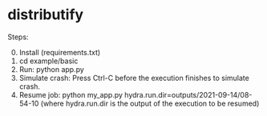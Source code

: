 # distributify

Steps:

0. Install (requirements.txt)
1. cd example/basic
2. Run: python app.py
3. Simulate crash: Press Ctrl-C before the execution finishes to simulate crash.
4. Resume job: python my_app.py hydra.run.dir=outputs/2021-09-14/08-54-10 (where hydra.run.dir is the output of the execution to be resumed)

